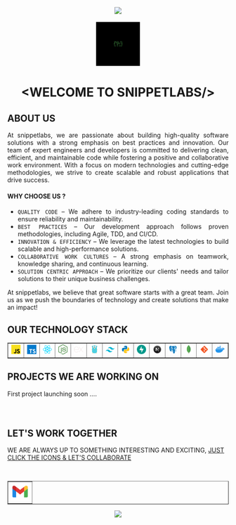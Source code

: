 <p align="center">
  <img src="https://capsule-render.vercel.app/api?type=waving&color=gradient&height=70&section=header"/>
</p>

<div align="center"> <img src="../logo/_logo.png" style="width: 100px; height: 100px; border: 1px solid white;"> </div>

# <div align="center">&lt;WELCOME TO SNIPPETLABS/&gt;</div>

## ABOUT US

<div align="justify">
At snippetlabs, we are passionate about building high-quality software solutions with a strong emphasis on best practices and innovation. Our team of expert engineers and developers is committed to delivering clean, efficient, and maintainable code while fostering a positive and collaborative work environment. With a focus on modern technologies and cutting-edge methodologies, we strive to create scalable and robust applications that drive success.

#### WHY CHOOSE US ?

- `QUALITY CODE` – We adhere to industry-leading coding standards to ensure reliability and maintainability.
- `BEST PRACTICES` – Our development approach follows proven methodologies, including Agile, TDD, and CI/CD.
- `INNOVATION & EFFICIENCY` – We leverage the latest technologies to build scalable and high-performance solutions.
- `COLLABORATIVE WORK CULTURES` – A strong emphasis on teamwork, knowledge sharing, and continuous learning.
- `SOLUTION CENTRIC APPROACH` – We prioritize our clients' needs and tailor solutions to their unique business challenges.

At snippetlabs, we believe that great software starts with a great team. Join us as we push the boundaries of technology and create solutions that make an impact!

</div>

## OUR TECHNOLOGY STACK

<table align="center" border="1">
  <tr>
    <td align="center"><img src="../icons/javascript.svg" width="40px"><br></td>
    <td align="center"><img src="../icons/typescript.svg" width="40px"><br></td>
    <td align="center"><img src="../icons/react.svg" width="40px"><br></td>
    <td align="center"><img src="../icons/nodejs.svg" width="40px"><br></td>
    <td align="center"><img src="../icons/expressjs.svg" width="40px"><br></td>
    <td align="center"><img src="../icons/icons8-golang-144.png" width="40px"><br></td> 
    <td align="center"><img src="../icons/tailwind.svg" width="40px"><br></td>
    <td align="center"><img src="../icons/PYTHON.svg" width="40px"><br></td>
    <td align="center"><img src="../icons/fastapi.svg" width="40px"><br></td>
    <td align="center"><img src="../icons/NEXTJS.svg" width="40px"><br></td>
    <td align="center"><img src="../icons/psql.svg" width="40px"><br></td>
    <td align="center"><img src="../icons/mongodb.svg" width="40px"><br></td>
    <td align="center"><img src="../icons/GIT.svg" width="40px"><br></td>
    <td align="center"><img src="../icons/docker.svg" width="40px"><br></td>
  </tr>
</table>

## PROJECTS WE ARE WORKING ON

First project launching soon ....

<!-- PROJECT ONE -->

### []()

![]()

## <div> LET'S WORK TOGETHER</div>

WE ARE ALWAYS UP TO SOMETHING INTERESTING AND EXCITING,
<u>JUST CLICK THE ICONS & LET'S COLLABORATE</u>

<br>
<table align="center" border="1">
  <tr>
    <td>   
    <a href="mailto:snippetlabsbusiness@gmail.com"> 
    <img width="40px" src="../icons/GMAIL.png"> 
    </td>
  </a>
  </tr>
</table>

<p align="center">
  <img src="https://capsule-render.vercel.app/api?type=waving&color=gradient&height=60&section=footer"/>
</p>
